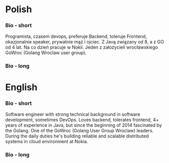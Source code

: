 # Polish

### Bio - short
Programista, czasem devops, preferuje Backend, toleruje Frontend, okazjonalnie speaker, prywatnie mąż i ojciec. Z Javą związany od 8, a z GO od 4 lat. Na co dzień pracuje w Nokii. Jeden z założycieli wrocławskiego GoWroc (Golang Wroclaw user group).

### Bio - long

# English

### Bio - short
Software engineer with strong technical background in software development, sometimes DevOps. Loves backend, tolerates frontend, 4+ years of experience in Java, but since the beginning of 2014 fascinated by the Golang. One of the GoWroc (Golang User Group Wroclaw) leaders. During the daily duties he's building reliable and scalable distributed systems in cloud environment at Nokia.

### Bio - long

